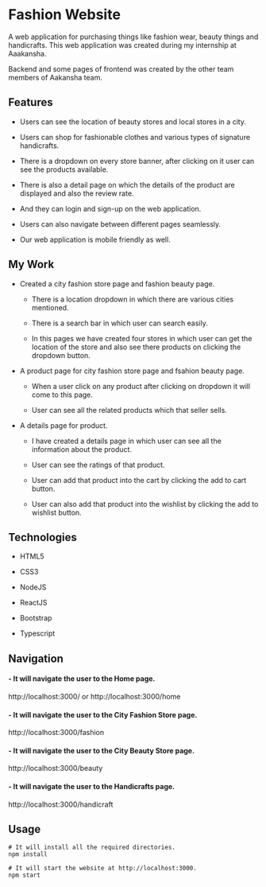 #  Fashion Website

A web application for purchasing things like fashion wear, beauty things and handicrafts. This web application was created during my internship at Aaakansha. 

Backend and some pages of frontend was created by the other team members of Aakansha team.

## Features

- Users can see the location of beauty stores and local stores in a city. 

- Users can shop for fashionable clothes and various types of signature handicrafts.

- There is a  dropdown on every store banner, after clicking on it user can see the products available.

- There is also a detail page on which the details of the product are displayed and also the review rate.

- And they can login and sign-up on the web application.

- Users can also navigate between different pages seamlessly.

- Our web application is mobile friendly as well.

## My Work

- Created a city fashion store page and fashion beauty page.

  - There is a location dropdown in which there are various cities mentioned. 
  
  - There is a search bar in which user can search easily. 

  - In this pages we have created four stores in which user can get the location of the store and also see there products on clicking the dropdown button.

- A product page for city fashion store page and fsahion beauty page.

  - When a user click on any product after clicking on dropdown it will come to this page. 

  - User can see all the related products which that seller sells. 

- A details page for product.

  - I have created a details page in which user can see all the information about the product.

  - User can see the ratings of that product.

  - User can add that product into the cart by clicking the add to cart button.

  - User can also add that product into the wishlist by clicking the add to wishlist button.

## Technologies

- HTML5

- CSS3

- NodeJS

- ReactJS

- Bootstrap

- Typescript

## Navigation

#### - It will navigate the user to the Home page.
http://localhost:3000/ or http://localhost:3000/home

#### - It will navigate the user to the City Fashion Store page.
http://localhost:3000/fashion

#### - It will navigate the user to the City Beauty Store page.
http://localhost:3000/beauty

#### - It will navigate the user to the Handicrafts page.
http://localhost:3000/handicraft

## Usage

```
# It will install all the required directories.
npm install

# It will start the website at http://localhost:3000.
npm start

```
